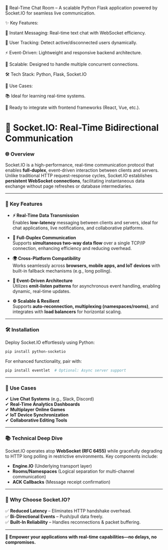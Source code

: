 🚀 Real-Time Chat Room – A scalable Python Flask application powered by Socket.IO for seamless live communication.

✨ Key Features:

📨 Instant Messaging: Real-time text chat with WebSocket efficiency.

👥 User Tracking: Detect active/disconnected users dynamically.

⚡ Event-Driven: Lightweight and responsive backend architecture.

📶 Scalable: Designed to handle multiple concurrent connections.

🛠️ Tech Stack: Python, Flask, Socket.IO

🎯 Use Cases:

📚 Ideal for learning real-time systems.

🔄 Ready to integrate with frontend frameworks (React, Vue, etc.).

# 🚀 Socket.IO: Real-Time Bidirectional Communication

### 🌐 **Overview**

Socket.IO is a high-performance, real-time communication protocol that enables **full-duplex**, event-driven interaction between clients and servers. Unlike traditional HTTP request-response cycles, Socket.IO establishes **persistent WebSocket connections**, facilitating instantaneous data exchange without page refreshes or database intermediaries.

---

### 🔧 **Key Features**

- **⚡ Real-Time Data Transmission**  
  Enables **low-latency** messaging between clients and servers, ideal for chat applications, live notifications, and collaborative platforms.

- **🔄 Full-Duplex Communication**  
  Supports **simultaneous two-way data flow** over a single TCP/IP connection, enhancing efficiency and reducing overhead.

- **🌍 Cross-Platform Compatibility**  
  Works seamlessly across **browsers, mobile apps, and IoT devices** with built-in fallback mechanisms (e.g., long polling).

- **🔌 Event-Driven Architecture**  
  Utilizes **emit-listen patterns** for asynchronous event handling, enabling dynamic, real-time updates.

- **⚙️ Scalable & Resilient**  
  Supports **auto-reconnection, multiplexing (namespaces/rooms)**, and integrates with **load balancers** for horizontal scaling.

---

### 🛠 **Installation**

Deploy Socket.IO effortlessly using Python:

```bash
pip install python-socketio
```

For enhanced functionality, pair with:

```bash
pip install eventlet  # Optional: Async server support
```

---

### 📡 **Use Cases**

✔ **Live Chat Systems** (e.g., Slack, Discord)  
✔ **Real-Time Analytics Dashboards**  
✔ **Multiplayer Online Games**  
✔ **IoT Device Synchronization**  
✔ **Collaborative Editing Tools**

---

### 📚 **Technical Deep Dive**

Socket.IO operates atop **WebSocket (RFC 6455)** while gracefully degrading to HTTP long polling in restrictive environments. Key components include:

- **Engine.IO** (Underlying transport layer)
- **Rooms/Namespaces** (Logical separation for multi-channel communication)
- **ACK Callbacks** (Message receipt confirmation)

---

### 🔗 **Why Choose Socket.IO?**

✅ **Reduced Latency** – Eliminates HTTP handshake overhead.  
✅ **Bi-Directional Events** – Push/pull data freely.  
✅ **Built-In Reliability** – Handles reconnections & packet buffering.

---

🚀 **Empower your applications with real-time capabilities—no delays, no compromises.**
